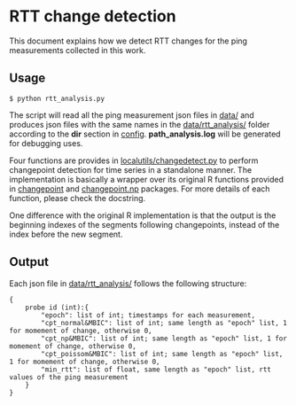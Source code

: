 # RTT change detection
This document explains how we detect RTT changes for the ping measurements collected in this work.
## Usage
```
$ python rtt_analysis.py
```
The script will read all the ping measurement json files in [data/](../data) and produces
json files with the same names in the [data/rtt_analysis/](../data/rtt_analysis) folder
according to the __dir__ section in [config](../config).
__path_analysis.log__ will be generated for debugging uses.

Four functions are provides in [localutils/changedetect.py](../localutils/changedetect.py) to perform changepoint detection
for time series in a standalone manner.
The implementation is basically a wrapper over its original R functions provided in [changepoint](https://cran.r-project.org/web/packages/changepoint/changepoint.pdf) 
and [changepoint.np](https://cran.r-project.org/web/packages/changepoint.np/changepoint.np.pdf) packages.
For more details of each function, please check the docstring.

One difference with the original R implementation is that the output is the beginning indexes of the segments following changepoints,
instead of the index before the new segment.

## Output
Each json file in [data/rtt_analysis/](../data/rtt_analysis) follows the following structure:
```
{
    probe id (int):{
        "epoch": list of int; timestamps for each measurement,
        "cpt_normal&MBIC": list of int; same length as "epoch" list, 1 for momement of change, otherwise 0,
        "cpt_np&MBIC": list of int; same length as "epoch" list, 1 for momement of change, otherwise 0,
        "cpt_poissom&MBIC": list of int; same length as "epoch" list, 1 for momement of change, otherwise 0,
        "min_rtt": list of float, same length as "epoch" list, rtt values of the ping measurement
    }
}
```